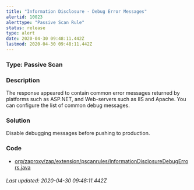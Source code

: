 ```yaml
---
title: "Information Disclosure - Debug Error Messages"
alertid: 10023
alerttype: "Passive Scan Rule"
status: release
type: alert
date: 2020-04-30 09:48:11.442Z
lastmod: 2020-04-30 09:48:11.442Z
---
```

### Type: Passive Scan

### Description
The response appeared to contain common error messages returned by platforms such as ASP.NET, and Web-servers such as IIS and Apache. You can configure the list of common debug messages.

### Solution

Disable debugging messages before pushing to production.

### Code

 * [org/zaproxy/zap/extension/pscanrules/InformationDisclosureDebugErrors.java](https://github.com/zaproxy/zap-extensions/blob/master/addOns/pscanrules/src/main/java/org/zaproxy/zap/extension/pscanrules/InformationDisclosureDebugErrors.java)

###### Last updated: 2020-04-30 09:48:11.442Z

